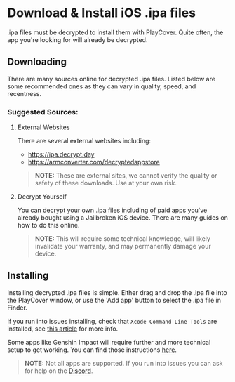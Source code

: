 # Download & Install iOS .ipa files

.ipa files must be decrypted to install them with PlayCover. Quite often, the app you're looking for will already be decrypted.

## Downloading

There are many sources online for decrypted .ipa files. Listed below are some recommended ones as they can vary in quality, speed, and recentness.

### Suggested Sources:

1. External Websites
    
    There are several external websites including:
    - <https://ipa.decrypt.day>
    - <https://armconverter.com/decryptedappstore>

    > __NOTE:__ These are external sites, we cannot verify the quality or safety of these downloads. Use at your own risk.

2. Decrypt Yourself

    You can decrypt your own .ipa files including of paid apps you've already bought using a Jailbroken iOS device. There are many guides on how to do this online.

    > __NOTE:__ This will require some technical knowledge, will likely invalidate your warranty, and may permanently damage your device.

## Installing

Installing decrypted .ipa files is simple. Either drag and drop the .ipa file into the PlayCover window, or use the 'Add app' button to select the .ipa file in Finder.

If you run into issues installing, check that `Xcode Command Line Tools` are installed, see [this article](./download_playcover.md#installing) for more info.

Some apps like Genshin Impact will require further and more technical setup to get working. You can find those instructions [here](./troubleshoot_login.md).

> __NOTE:__ Not all apps are supported. If you run into issues you can ask for help on the [Discord](https://discord.gg/rMv5qxGTGC).

